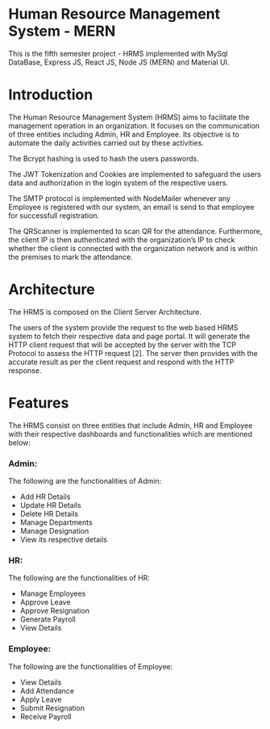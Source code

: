 # Human Resource Management System - MERN
This is the fifth semester project - HRMS implemented with MySql DataBase, Express JS, React JS, Node JS (MERN) and Material UI.

# Introduction
The Human Resource Management System (HRMS) aims to facilitate the management operation in an organization. 
It focuses on the communication of three entities including Admin, HR and Employee. 
Its objective is to automate the daily activities carried out by these activities.

The Bcrypt hashing is used to hash the users passwords.

The JWT Tokenization and Cookies are implemented to safeguard the users data and authorization in the login system of the respective users. 

The SMTP protocol is implemented with NodeMailer whenever any Employee is registered with our system, an email is send to that employee for successfull registration.

The QRScanner is implemented to scan QR for the attendance. Furthermore, the client IP is then authenticated with the organization’s IP to check whether the client is connected with the organization network and is within the premises to mark the attendance.  

# Architecture

The HRMS is composed on the Client Server Architecture. 

The users of the system provide the request to the web based HRMS system to fetch their respective data and page portal. It will generate the HTTP client request that will be accepted by the server with the TCP Protocol to assess the HTTP request [2]. The server then provides with the accurate result as per the client request and respond with the HTTP response.

# Features

The HRMS consist on three entities that include Admin, HR and Employee with their respective dashboards and functionalities which are mentioned below:

### Admin:

The following are the functionalities of Admin:

* Add HR Details
* Update HR Details
* Delete HR Details
* Manage Departments
* Manage Designation
* View its respective details

### HR:

The following are the functionalities of HR:

* Manage Employees
* Approve Leave
* Approve Resignation
* Generate Payroll
* View Details

### Employee:

The following are the functionalities of Employee:

* View Details
* Add Attendance
* Apply Leave
* Submit Resignation
* Receive Payroll

